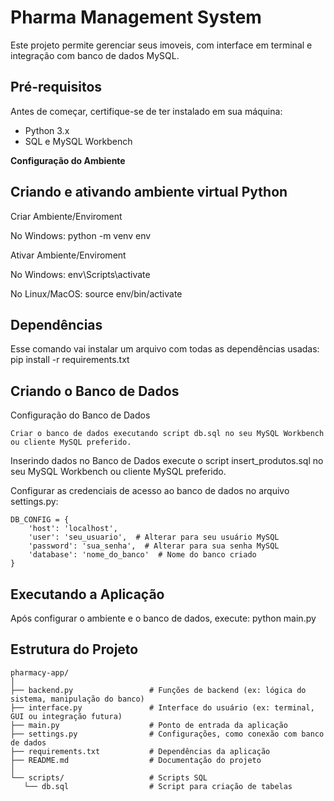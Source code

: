 # Pharma Management System
Este projeto permite gerenciar seus imoveis, com interface em terminal e integração com banco de dados MySQL.

## Pré-requisitos
Antes de começar, certifique-se de ter instalado em sua máquina:
- Python 3.x
- SQL e MySQL Workbench

**Configuração do Ambiente**

## Criando e ativando ambiente virtual Python

Criar Ambiente/Enviroment

No Windows:
   python -m venv env

Ativar Ambiente/Enviroment

No Windows:
   env\Scripts\activate

No Linux/MacOS:
   source env/bin/activate

## Dependências

Esse comando vai instalar um arquivo com todas as dependências usadas:
    pip install -r requirements.txt

## Criando o Banco de Dados

Configuração do Banco de Dados

    Criar o banco de dados executando script db.sql no seu MySQL Workbench ou cliente MySQL preferido.

Inserindo dados no Banco de Dados
    execute o script insert_produtos.sql no seu MySQL Workbench ou cliente MySQL preferido.

    
Configurar as credenciais de acesso ao banco de dados no arquivo settings.py:

    DB_CONFIG = {
        'host': 'localhost',
        'user': 'seu_usuario',  # Alterar para seu usuário MySQL
        'password': 'sua_senha',  # Alterar para sua senha MySQL
        'database': 'nome_do_banco'  # Nome do banco criado
    }

## Executando a Aplicação

Após configurar o ambiente e o banco de dados, execute:
  python main.py


## Estrutura do Projeto

    pharmacy-app/
    │
    ├── backend.py                 # Funções de backend (ex: lógica do sistema, manipulação do banco)
    ├── interface.py               # Interface do usuário (ex: terminal, GUI ou integração futura)
    ├── main.py                    # Ponto de entrada da aplicação
    ├── settings.py                # Configurações, como conexão com banco de dados
    ├── requirements.txt           # Dependências da aplicação
    ├── README.md                  # Documentação do projeto
    │
    └── scripts/                   # Scripts SQL
       └── db.sql                  # Script para criação de tabelas
        